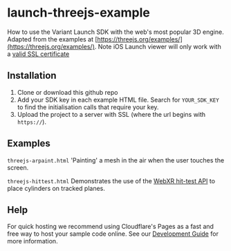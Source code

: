 # launch-threejs-example

How to use the Variant Launch SDK with the web's most popular 3D engine. Adapted from the examples at [https://threejs.org/examples/](https://threejs.org/examples/). Note iOS Launch viewer will only work with a [valid SSL certificate](https://launch.variant3d.com/docs/development-guide)

## Installation

 1. Clone or download this github repo
 2. Add your SDK key in each example HTML file. Search for `YOUR_SDK_KEY` to find the initialisation calls that require your key.
 3. Upload the project to a server with SSL (where the url begins with `https://`).

 ## Examples

 `threejs-arpaint.html` 'Painting' a mesh in the air when the user touches the screen.

  `threejs-hittest.html` Demonstrates the use of the [WebXR hit-test API](https://developer.mozilla.org/en-US/docs/Web/API/XRHitTestResult) to place cylinders on tracked planes.

 ## Help

 For quick hosting we recommend using Cloudflare's Pages as a fast and free way to host your sample code online. See our [Development Guide](https://launch.variant3d.com/docs/development-guide) for more information.
